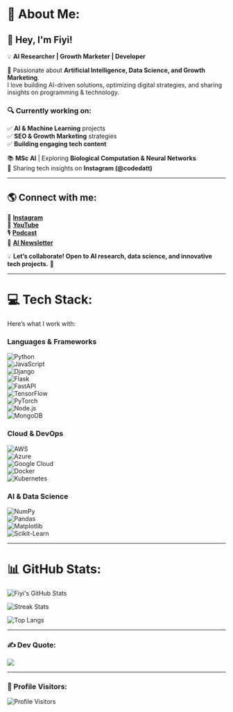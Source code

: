 # 💫 About Me:
## 👋 Hey, I'm Fiyi!  

💡 **AI Researcher | Growth Marketer | Developer**  

🚀 Passionate about **Artificial Intelligence, Data Science, and Growth Marketing**.  
I love building AI-driven solutions, optimizing digital strategies, and sharing insights on programming & technology.  

### 🔍 Currently working on:  
✅ **AI & Machine Learning** projects  
✅ **SEO & Growth Marketing** strategies  
✅ **Building engaging tech content**  

📚 **MSc AI** | Exploring **Biological Computation & Neural Networks**  
🎥 Sharing tech insights on **Instagram (@codedatt)**  

---

## 🌎 Connect with me:  
🔗 [**Instagram**](https://www.instagram.com/codedatt/)  
🎥 [**YouTube**](https://www.youtube.com/@codedatt)  
🎙️ [**Podcast**](https://creators.spotify.com/pod/show/codedattpodcast)  
📰 [**AI Newsletter**](https://codedatt-ainews.beehiiv.com/)  

💡 **Let’s collaborate! Open to AI research, data science, and innovative tech projects.** 🚀  

---

# 💻 Tech Stack:  
Here’s what I work with:  

### **Languages & Frameworks**  
![Python](https://img.shields.io/badge/Python-306998?style=for-the-badge&logo=python&logoColor=ffdd54)  
![JavaScript](https://img.shields.io/badge/JavaScript-F7DF1E?style=for-the-badge&logo=javascript&logoColor=000)  
![Django](https://img.shields.io/badge/Django-092E20?style=for-the-badge&logo=django&logoColor=white)  
![Flask](https://img.shields.io/badge/Flask-000000?style=for-the-badge&logo=flask&logoColor=white)  
![FastAPI](https://img.shields.io/badge/FastAPI-009688?style=for-the-badge&logo=fastapi&logoColor=white)  
![TensorFlow](https://img.shields.io/badge/TensorFlow-FF6F00?style=for-the-badge&logo=TensorFlow&logoColor=white)  
![PyTorch](https://img.shields.io/badge/PyTorch-EE4C2C?style=for-the-badge&logo=PyTorch&logoColor=white)  
![Node.js](https://img.shields.io/badge/Node.js-339933?style=for-the-badge&logo=node.js&logoColor=white)  
![MongoDB](https://img.shields.io/badge/MongoDB-4EA94B?style=for-the-badge&logo=mongodb&logoColor=white)  

### **Cloud & DevOps**  
![AWS](https://img.shields.io/badge/AWS-FF9900?style=for-the-badge&logo=amazonaws&logoColor=white)  
![Azure](https://img.shields.io/badge/Azure-0078D4?style=for-the-badge&logo=microsoftazure&logoColor=white)  
![Google Cloud](https://img.shields.io/badge/GoogleCloud-4285F4?style=for-the-badge&logo=google-cloud&logoColor=white)  
![Docker](https://img.shields.io/badge/Docker-2496ED?style=for-the-badge&logo=docker&logoColor=white)  
![Kubernetes](https://img.shields.io/badge/Kubernetes-326CE5?style=for-the-badge&logo=kubernetes&logoColor=white)  

### **AI & Data Science**  
![NumPy](https://img.shields.io/badge/NumPy-013243?style=for-the-badge&logo=numpy&logoColor=white)  
![Pandas](https://img.shields.io/badge/Pandas-150458?style=for-the-badge&logo=pandas&logoColor=white)  
![Matplotlib](https://img.shields.io/badge/Matplotlib-11557C?style=for-the-badge&logo=matplotlib&logoColor=white)  
![Scikit-Learn](https://img.shields.io/badge/Scikit--Learn-F7931E?style=for-the-badge&logo=scikit-learn&logoColor=white)  

---

# 📊 GitHub Stats:  
![Fiyi's GitHub Stats](https://github-readme-stats-sigma-five.vercel.app/api?username=fiyicodes&show_icons=true&theme=dark&hide_border=false&include_all_commits=true&count_private=true)  

![Streak Stats](https://github-readme-streak-stats.herokuapp.com/?user=fiyicodes&theme=dark&hide_border=false)  

![Top Langs](https://github-readme-stats-sigma-five.vercel.app/api/top-langs/?username=fiyicodes&theme=dark&hide_border=false&layout=compact)  

---

### ✍️ Dev Quote:  
![](https://quotes-github-readme.vercel.app/api?type=horizontal&theme=radical)  

---

### 🚀 Profile Visitors:  
![Profile Visitors](https://komarev.com/ghpvc/?username=fiyicodes&label=Profile%20Views&color=blue&style=flat)

<!-- Created with ❤️ and Markdown -->
